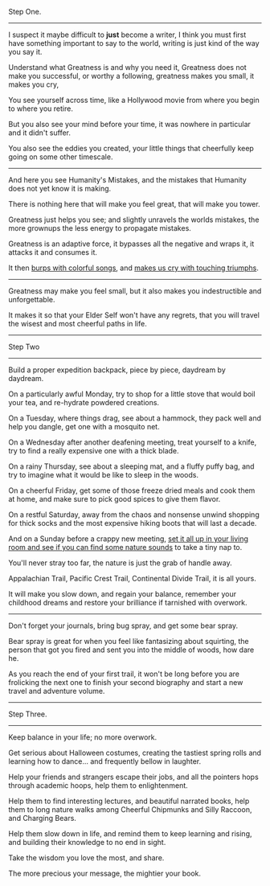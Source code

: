 Step One.

---

I suspect it maybe difficult to __just__ become a writer,
I think you must first have something important to say to the world, writing is just kind of the way you say it.

Understand what Greatness is and why you need it, Greatness does not make you successful, or worthy a following,
greatness makes you small, it makes you cry,

You see yourself across time,
like a Hollywood movie from where you begin to where you retire.

But you also see your mind before your time,
it was nowhere in particular and it didn't suffer.

You also see the eddies you created,
your little things that cheerfully keep going on some other timescale.

---

And here you see Humanity's Mistakes,
and the mistakes that Humanity does not yet know it is making.

There is nothing here that will make you feel great,
that will make you tower.

Greatness just helps you see; and slightly unravels the worlds mistakes,
the more grownups the less energy to propagate mistakes.

Greatness is an adaptive force,
it bypasses all the negative and wraps it, it attacks it and consumes it.

It then [burps with colorful songs][1],
and [makes us cry with touching triumphs][2].

---

Greatness may make you feel small,
but it also makes you indestructible and unforgettable.

It makes it so that your Elder Self won't have any regrets,
that you will travel the wisest and most cheerful paths in life.

---

Step Two

---

Build a proper expedition backpack,
piece by piece, daydream by daydream.

On a particularly awful Monday,
try to shop for a little stove that would boil your tea, and re-hydrate powdered creations.

On a Tuesday, where things drag,
see about a hammock, they pack well and help you dangle, get one with a mosquito net.

On a Wednesday after another deafening meeting,
treat yourself to a knife, try to find a really expensive one with a thick blade.

On a rainy Thursday,
see about a sleeping mat, and a fluffy puffy bag, and try to imagine what it would be like to sleep in the woods.

On a cheerful Friday,
get some of those freeze dried meals and cook them at home, and make sure to pick good spices to give them flavor.

On a restful Saturday,
away from the chaos and nonsense unwind shopping for thick socks and the most expensive hiking boots that will last a decade.

And on a Sunday before a crappy new meeting,
[set it all up in your living room and see if you can find some nature sounds][3] to take a tiny nap to.


You'll never stray too far,
the nature is just the grab of handle away.

Appalachian Trail, Pacific Crest Trail, Continental Divide Trail,
it is all yours.

It will make you slow down,
and regain your balance, remember your childhood dreams and restore your brilliance if tarnished with overwork.

---

Don't forget your journals, bring bug spray,
and get some bear spray.

Bear spray is great for when you feel like fantasizing about squirting,
the person that got you fired and sent you into the middle of woods, how dare he.

As you reach the end of your first trail,
it won't be long before you are frolicking the next one to finish your second biography and start a new travel and adventure volume.

---

Step Three.

---

Keep balance in your life;
no more overwork.

Get serious about Halloween costumes, creating the tastiest spring rolls and learning how to dance...
and frequently bellow in laughter.

Help your friends and strangers escape their jobs, and all the pointers hops through academic hoops,
help them to enlightenment.

Help them to find interesting lectures,
and beautiful narrated books, help them to long nature walks among Cheerful Chipmunks and Silly Raccoon, and Charging Bears.

Help them slow down in life,
and remind them to keep learning and rising, and building their knowledge to no end in sight.

Take the wisdom you love the most,
and share.

The more precious your message,
the mightier your book.

[1]: https://www.youtube.com/watch?v=A41CQzqUj8c
[2]: https://www.youtube.com/watch?v=hPSvdKTEZug
[3]: https://www.youtube.com/watch?v=d0tU18Ybcvk
